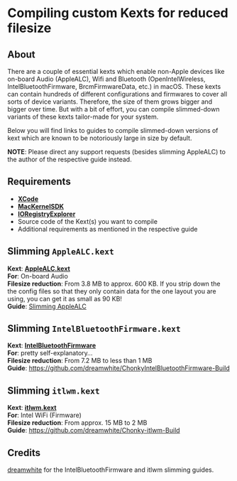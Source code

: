 # Compiling custom Kexts for reduced filesize

## About
There are a couple of essential kexts which enable non-Apple devices like on-board Audio (AppleALC), Wifi and Bluetooth (OpenIntelWireless, IntelBluetoothFirmware, BrcmFirmwareData, etc.) in macOS. These kexts can contain hundreds of different configurations and firmwares to cover all sorts of device variants. Therefore, the size of them grows bigger and bigger over time. But with a bit of effort, you can compile slimmed-down variants of these kexts tailor-made for your system.

Below you will find links to guides to compile slimmed-down versions of kext which are known to be notoriously large in size by default.

**NOTE**: Please direct any support requests (besides slimming AppleALC) to the author of the respective guide instead.

## Requirements
- [**XCode**](https://developer.apple.com/xcode/)
- [**MacKernelSDK**](https://github.com/acidanthera/MacKernelSDK)
- [**IORegistryExplorer**](https://github.com/utopia-team/IORegistryExplorer)
- Source code of the Kext(s) you want to compile
- Additional requirements as mentioned in the respective guide

## Slimming `AppleALC.kext`
**Kext**: [**AppleALC.kext**](https://github.com/acidanthera/AppleALC/releases)</br>
**For**: On-board Audio</br>
**Filesize reduction**: From 3.8 MB to approx. 600 KB. If you strip down the the config files so that they only contain data for the one layout you are using, you can get it as small as 90 KB!</br>
**Guide**: [Slimming AppleALC](https://github.com/5T33Z0/AppleALC-Guides/tree/main/Slimming_AppleALC)

## Slimming `IntelBluetoothFirmware.kext` 
**Kext**: [**IntelBluetoothFirmware**](https://github.com/OpenIntelWireless/IntelBluetoothFirmware)</br>
**For**: pretty self-explanatory…</br>
**Filesize reduction**:  From 7.2 MB to less than 1 MB</br>
**Guide**: https://github.com/dreamwhite/ChonkyIntelBluetoothFirmware-Build

## Slimming `itlwm.kext`
**Kext**: [**itlwm.kext**](https://github.com/OpenIntelWireless/itlwm)</br>
**For**: Intel WiFi (Firmware)</br>
**Filesize reduction**: From approx. 15 MB to 2 MB </br>
**Guide**: https://github.com/dreamwhite/Chonky-itlwm-Build

## Credits
[dreamwhite](https://github.com/dreamwhite) for the IntelBluetoothFirmware and itlwm slimming guides.